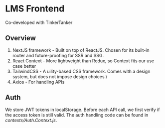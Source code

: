 # LMS Frontend

Co-developed with TinkerTanker

## Overview

1. NextJS framework - Built on top of ReactJS. Chosen for its built-in router and future-proofing for SSR and SSG.
2. React Context - More lightweight than Redux, so Context fits our use case better
3. TailwindCSS - A uility-based CSS framework. Comes with a design system, but does not impose design choices.\
4. Axios - For handling APIs

## Auth

We store JWT tokens in localStorage. Before each API call, we first verify if the access token is still valid. The auth handling code can be found in _contexts/Auth.Context.js_.
